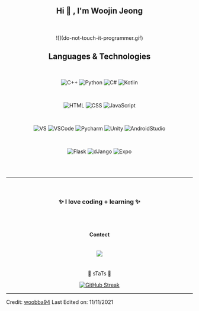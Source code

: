 <h2 align="center"> Hi 👋 , I'm Woojin Jeong <br/></h2> 
<br> <br>
  <!-- <a href="https://github.com/woobba94" target="_blank">
    <img alt="GitHub followers" src="https://img.shields.io/github/followers/woobba94?label=Github%20followers&style=for-the-badge">
  </a> <br> <br>
  <a href="https://github.com/woobba94" target="_blank">
    <img src="https://komarev.com/ghpvc/?username=woobba94&label=Views&color=brightgreen&style=flat-square" alt="views on github" />
  </a>
  </h3> -->

<div align="center">
![](do-not-touch-it-programmer.gif)


</div>

<h2 align="center">Languages & Technologies</h2><br>




<div align="center">

![C++](https://img.shields.io/badge/-C++-100000?style=flat-square&logo=cplusplus)
![Python](https://img.shields.io/badge/Python-100000?style=flat-square&logo=python&logoColor=white)
![C#](https://img.shields.io/badge/C%23-100000?&style=flat-square&logo=c-sharp&logoColor=white)
![Kotlin](https://img.shields.io/badge/Kotlin-100000?&style=flat-square&logo=kotlin&logoColor=white)

<br>

![HTML](https://img.shields.io/badge/HTML-blue?style=flat-square&logo=html5&logoColor=white)
![CSS](https://img.shields.io/badge/CSS-blue?&style=flat-square&logo=css3&logoColor=white)
![JavaScript](https://img.shields.io/badge/-JavaScript-blue?style=flat-square&logo=javascript&logoColor=white)

<br>

![VS](https://img.shields.io/badge/VisualStudio-092E20?style=flat-square&logo=VisualStudio&logoColor=white)
![VSCode](https://img.shields.io/badge/VSCode-092E20?style=flat-square&logo=visualstudiocode&logoColor=white)
![Pycharm](https://img.shields.io/badge/Pycharm-092E20?style=flat-square&logo=Pycharm&logoColor=white)
![Unity](https://img.shields.io/badge/Unity-092E20?style=flat-square&logo=unity&logoColor=white)
![AndroidStudio](https://img.shields.io/badge/AndroidStudio-092E20?style=flat-square&logo=androidstudio&logoColor=white)

<br>

![Flask](https://img.shields.io/badge/Flask-gray?style=flat-square&logo=Flask&logoColor=white)
![dJango](https://img.shields.io/badge/Django-gray?style=flat-square&logo=django&logoColor=white)
![Expo](https://img.shields.io/badge/Expo-gray?style=flat-square&logo=expo&logoColor=white)
<br>

</div>
<br>



<br>


</div>



-------------------------------------------------------------------------


<br>
<div align="center">

 ### ✨ I love coding + learning ✨ 


<br>
<br>
<h4> Contect </h4>

<br>
<img src="https://img.shields.io/badge/jwj3199@gmail.com-D14836.svg?&style=for-the-badge&logo=gmail&logoColor=white" />
<br> <br>

<br>
🌟 sTaTs 🌟

<br>


[![GitHub Streak](https://github-readme-streak-stats.herokuapp.com?user=woobba94&theme=dark&date_format=%5BY.%5Dn.j&ring=D8DD6753&fire=00B0DD)](https://git.io/streak-stats)



</div>









<!-- <br>

	
	
---------------------------------------------------------------------------------------------------------------------------------------------------------------------------

<br>


<div align="center">
	

![woobba94's wakatime stats](https://github-readme-stats.vercel.app/api/wakatime?username=woobba94&layout=compact&theme=synthwave&v=2)


</div> -->



------
Credit: [woobba94](https://github.com/woobba94)
Last Edited on: 11/11/2021